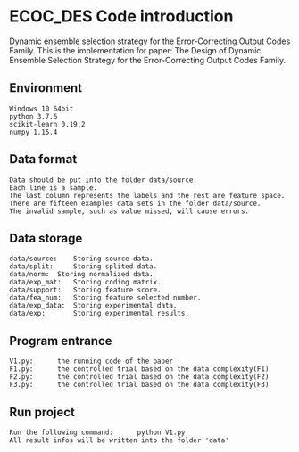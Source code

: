 # ECOC_DES Code introduction
Dynamic ensemble selection strategy for the Error-Correcting Output Codes Family.
This is the implementation for paper:
The Design of Dynamic Ensemble Selection Strategy for the Error-Correcting Output Codes Family.

## Environment
	Windows 10 64bit
	python 3.7.6
	scikit-learn 0.19.2
	numpy 1.15.4
	
## Data format
	Data should be put into the folder data/source.
	Each line is a sample.
	The last column represents the labels and the rest are feature space.
	There are fifteen examples data sets in the folder data/source.
	The invalid sample, such as value missed, will cause errors.

## Data storage
	data/source:	Storing source data.
	data/split:		Storing splited data.
	data/norm:	Storing normalized data.
	data/exp_mat:	Storing coding matrix.
	data/support:	Storing feature score.
	data/fea_num:	Storing feature selected number.
	data/exp_data:	Storing experimental data.
	data/exp:		Storing experimental results.

## Program entrance
	V1.py:		the running code of the paper
	F1.py:		the controlled trial based on the data complexity(F1)
	F2.py:		the controlled trial based on the data complexity(F2)
	F3.py:		the controlled trial based on the data complexity(F3)

## Run project
	Run the following command:		python V1.py
	All result infos will be written into the folder 'data'
